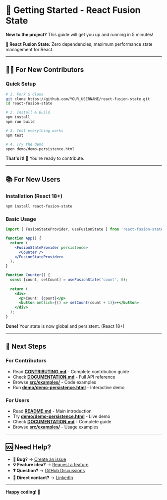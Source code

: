 # 🚀 Getting Started - React Fusion State

**New to the project?** This guide will get you up and running in 5 minutes!

**🎯 React Fusion State:** Zero dependencies, maximum performance state management for React.

---

## 👨‍💻 **For New Contributors**

### Quick Setup
```bash
# 1. Fork & Clone
git clone https://github.com/YOUR_USERNAME/react-fusion-state.git
cd react-fusion-state

# 2. Install & Build
npm install
npm run build

# 3. Test everything works
npm test

# 4. Try the demo
open demo/demo-persistence.html
```

**That's it! 🎉** You're ready to contribute.

---

## 📚 **For New Users**

### Installation (React 18+)
```bash
npm install react-fusion-state
```

### Basic Usage
```jsx
import { FusionStateProvider, useFusionState } from 'react-fusion-state';

function App() {
  return (
    <FusionStateProvider persistence>
      <Counter />
    </FusionStateProvider>
  );
}

function Counter() {
  const [count, setCount] = useFusionState('count', 0);
  
  return (
    <div>
      <p>Count: {count}</p>
      <button onClick={() => setCount(count + 1)}>+</button>
    </div>
  );
}
```

**Done!** Your state is now global and persistent. (React 18+)

---

## 📖 **Next Steps**

### For Contributors
- Read [**CONTRIBUTING.md**](CONTRIBUTING.md) - Complete contribution guide
- Check [**DOCUMENTATION.md**](DOCUMENTATION.md) - Full API reference
- Browse [**src/examples/**](src/examples/) - Code examples
- Run [**demo/demo-persistence.html**](demo/) - Interactive demo

### For Users
- Read [**README.md**](readme.md) - Main introduction
- Try [**demo/demo-persistence.html**](demo/) - Live demo
- Check [**DOCUMENTATION.md**](DOCUMENTATION.md) - Complete guide
- Browse [**src/examples/**](src/examples/) - Usage examples

---

## 🆘 **Need Help?**

- **🐛 Bug?** → [Create an issue](https://github.com/jgerard72/react-fusion-state/issues/new?template=bug_report.md)
- **💡 Feature idea?** → [Request a feature](https://github.com/jgerard72/react-fusion-state/issues/new?template=feature_request.md)
- **❓ Question?** → [GitHub Discussions](https://github.com/jgerard72/react-fusion-state/discussions)
- **📧 Direct contact?** → [LinkedIn](https://www.linkedin.com/in/jgerard/)

---

**Happy coding! 🎉**
